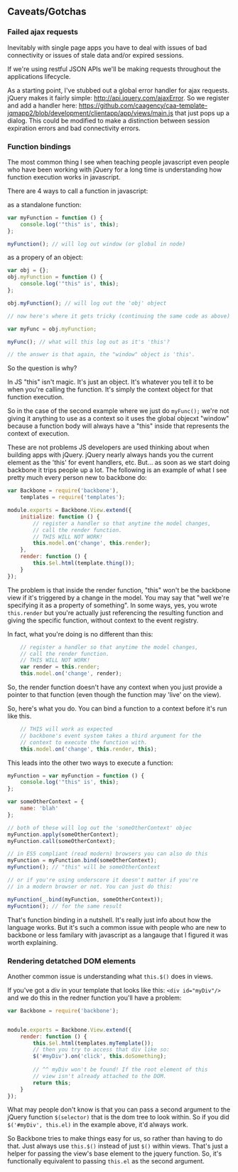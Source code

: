 ## Caveats/Gotchas

### Failed ajax requests

Inevitably with single page apps you have to deal with issues of bad connectivity or issues of stale data and/or expired sessions.

If we're using restful JSON APIs we'll be making requests throughout the applications lifecycle.

As a starting point, I've stubbed out a global error handler for ajax requests. jQuery makes it fairly simple: http://api.jquery.com/ajaxError. So we register and add a handler here: https://github.com/caagency/caa-template-jqmapp2/blob/development/clientapp/app/views/main.js that just pops up a dialog. This could be modified to make a distinction between session expiration errors and bad connectivity errors. 


### Function bindings

The most common thing I see when teaching people javascript even people who have been working with jQuery for a long time is understanding how function execution works in javascript. 

There are 4 ways to call a function in javascript:

as a standalone function:

```js
var myFunction = function () {
    console.log('"this" is', this);  
};

myFunction(); // will log out window (or global in node)

```

as a propery of an object:

```js
var obj = {};
obj.myFunction = function () {
    console.log('"this" is', this);  
};

obj.myFunction(); // will log out the 'obj' object

// now here's where it gets tricky (continuing the same code as above)

var myFunc = obj.myFunction;

myFunc(); // what will this log out as it's 'this'?

// the answer is that again, the "window" object is 'this'.
```

So the question is why?

In JS "this" isn't magic. It's just an object. It's whatever you tell it to be when you're calling the function. It's simply the context object for that function execution.

So in the case of the second example where we just do `myFunc();` we're not giving it anything to use as a context so it uses the global objecxt "window" because a function body will always have a "this" inside that represents the context of execution.

These are not problems JS developers are used thinking about when building apps with jQuery. jQuery nearly always hands you the current element as the 'this' for event handlers, etc. But... as soon as we start doing backbone it trips people up a lot. The following is an example of what I see pretty much every person new to backbone do:

```js
var Backbone = require('backbone'),
    templates = require('templates');

module.exports = Backbone.View.extend({
    initialize: function () {
        // register a handler so that anytime the model changes, 
        // call the render function.
        // THIS WILL NOT WORK!
        this.model.on('change', this.render);
    }, 
    render: function () {
        this.$el.html(template.thing());
    }
});
```

The problem is that inside the render function, "this" won't be the backbone view if it's triggered by a change in the model. You may say that "well we're specifying it as a property of something". In some ways, yes, you wrote `this.render` but you're actually just referencing the resulting function and giving the specific function, without context to the event registry.

In fact, what you're doing is no different than this:

```js
    // register a handler so that anytime the model changes, 
    // call the render function.
    // THIS WILL NOT WORK!
    var render = this.render;
    this.model.on('change', render);
```

So, the render function doesn't have any context when you just provide a pointer to that function (even though the function may 'live' on the view). 

So, here's what you do. You can bind a function to a context before it's run like this. 

```js
    // THIS will work as expected
    // backbone's event system takes a third argument for the
    // context to execute the function with.
    this.model.on('change', this.render, this);
```

This leads into the other two ways to execute a function:

```js
myFunction = var myFunction = function () {
    console.log('"this" is', this);  
};

var someOtherContext = {
    name: 'blah'
};

// both of these will log out the 'someOtherContext' objec
myFunction.apply(someOtherContext); 
myFunction.call(someOtherContext);

// in ES5 compliant (read modern) browsers you can also do this
myFunction = myFunction.bind(someOtherContext);
myFunction(); // "this" will be someOtherContext

// or if you're using underscore it doesn't matter if you're
// in a modern browser or not. You can just do this:

myFunction(_.bind(myFunction, someOtherContext));
myFucntion(); // for the same result
```

That's function binding in a nutshell. It's really just info about how the language works. But it's such a common issue with people who are new to backbone or less familary with javascript as a langauge that I figured it was worth explaining.


### Rendering detatched DOM elements

Another common issue is understanding what `this.$()` does in views. 

If you've got a div in your template that looks like this: `<div id="myDiv"/>` and we do this in the redner function you'll have a problem:

```js
var Backbone = require('backbone');


module.exports = Backbone.View.extend({
    render: function () {
        this.$el.html(templates.myTemplate());
        // then you try to access that div like so:
        $('#myDiv').on('click', this.doSomething);
        
        // ^^ myDiv won't be found! If the root element of this
        // view isn't already attached to the DOM.
        return this;
    }
});
```

What may people don't know is that you can pass a second argument to the jQuery function `$(selector)` that is the dom tree to look within. So if you did `$('#myDiv', this.el)` in the example above, it'd always work. 

So Backbone tries to make things easy for us, so rather than having to do that. Just always use `this.$()` instead of just `$()` within views. That's just a helper for passing the view's base element to the jquery function. So, it's functionally equivalent to passing `this.el` as the second argument. 


